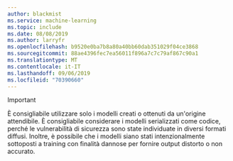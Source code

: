 ```yaml
---
author: blackmist
ms.service: machine-learning
ms.topic: include
ms.date: 08/08/2019
ms.author: larryfr
ms.openlocfilehash: b9520e0ba7b8a80a40bb60dab351029f04ce3868
ms.sourcegitcommit: 88ae4396fec7ea56011f896a7c7c79af867c90a1
ms.translationtype: MT
ms.contentlocale: it-IT
ms.lasthandoff: 09/06/2019
ms.locfileid: "70390660"
---
```

> [!IMPORTANT]
> È consigliabile utilizzare solo i modelli creati o ottenuti da un'origine attendibile. È consigliabile considerare i modelli serializzati come codice, perché le vulnerabilità di sicurezza sono state individuate in diversi formati diffusi. Inoltre, è possibile che i modelli siano stati intenzionalmente sottoposti a training con finalità dannose per fornire output distorto o non accurato.